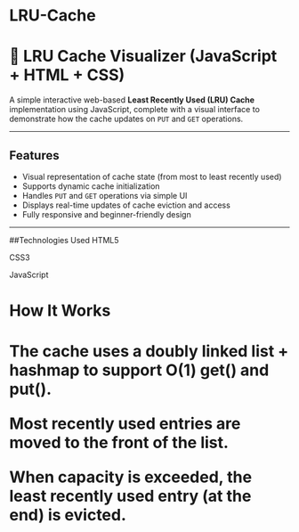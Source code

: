 # LRU-Cache
# 🧠 LRU Cache Visualizer (JavaScript + HTML + CSS)

A simple interactive web-based **Least Recently Used (LRU) Cache** implementation using JavaScript, complete with a visual interface to demonstrate how the cache updates on `PUT` and `GET` operations.

---

##  Features

- Visual representation of cache state (from most to least recently used)
- Supports dynamic cache initialization
- Handles `PUT` and `GET` operations via simple UI
- Displays real-time updates of cache eviction and access
- Fully responsive and beginner-friendly design

---

##Technologies Used
HTML5

CSS3

JavaScript
<h1>How It Works<h1>
The cache uses a doubly linked list + hashmap to support O(1) get() and put().

Most recently used entries are moved to the front of the list.

When capacity is exceeded, the least recently used entry (at the end) is evicted.




